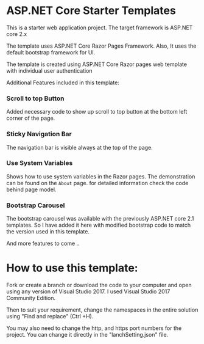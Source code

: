 # ASP.NET Core Starter Templates

This is a starter web application project. The target framework is ASP.NET core 2.x

The template uses ASP.NET Core Razor Pages Framework.
Also, It uses the default bootstrap framework for UI.

The template is created using ASP.NET Core Razor pages web template with individual user authentication

Additional Features included in this template:

### Scroll to top Button
Added necessary code to show up scroll to top button at the bottom left corner of the page.

### Sticky Navigation Bar
The navigation bar is visible always at the top of the page.

### Use System Variables
Shows how to use system variables in the Razor pages. The demonstration can be found on the `About` page. for detailed information check the code behind page model.

### Bootstrap Carousel
The bootstrap carousel was available with the previously ASP.NET core 2.1 templates. So I have added it here with modified bootstrap code to match the version used in this template.

And more features to come ..

# How to use this template:

Fork or create a branch or download the code to your computer and open using any version of Visual Studio 2017. I used Visual Studio 2017 Community Edition.

Then to suit your requirement, change the namespaces in the entire solution using "Find and replace" (Ctrl +H).

You may also need to change the http, and https port numbers for the project. You can change it directly in the "lanchSetting.json" file.
